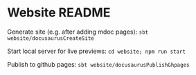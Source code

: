 # Website README

Generate site (e.g. after adding mdoc pages): `sbt website/docusaurusCreateSite`

Start local server for live previews: `cd website; npm run start`

Publish to github pages: `sbt website/docusaurusPublishGhpages`
